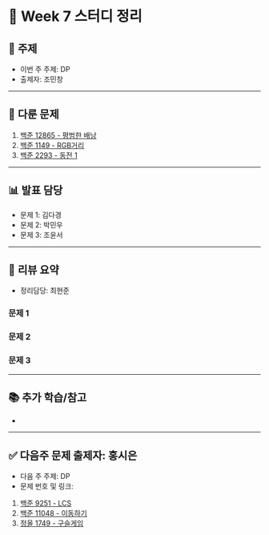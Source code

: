 ﻿# 📆 Week 7 스터디 정리

## 📌 주제
- 이번 주 주제: DP
- 출제자: 조민창

---

## 📂 다룬 문제
1. [백준 12865 - 평범한 배낭](https://www.acmicpc.net/problem/12865)
2. [백준 1149 - RGB거리](https://www.acmicpc.net/problem/1149)
3. [백준 2293 - 동전 1](https://www.acmicpc.net/problem/2293)

---

## 📊 발표 담당
- 문제 1: 김다경
- 문제 2: 박민우
- 문제 3: 조윤서

---

## 📝 리뷰 요약
- 정리담당: 최현준
### 문제 1

### 문제 2
      
### 문제 3
---

## 📚 추가 학습/참고
- 

---

## ✅ 다음주 문제 출제자: 홍시은
- 다음 주 주제: DP
- 문제 번호 및 링크:
1. [백준 9251 - LCS](https://www.acmicpc.net/problem/9251)
2. [백준 11048 - 이동하기](https://www.acmicpc.net/problem/11048)
3. [정올 1749 - 구슬게임](https://jungol.co.kr/problem/1749?cursor=MTAsOSww)
